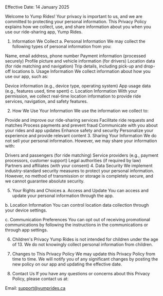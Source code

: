 Effective Date: 14 January 2025

Welcome to Yump Rides! Your privacy is important to us, and we are committed to protecting your personal information. This Privacy Policy explains how we collect, use, and share information about you when you use our ride-sharing app, Yump Rides.

1. Information We Collect
a. Personal Information
We may collect the following types of personal information from you:

Name, email address, phone number
Payment information (processed securely)
Profile picture and vehicle information (for drivers)
Location data (for ride matching and navigation)
Trip details, including pick-up and drop-off locations
b. Usage Information
We collect information about how you use our app, such as:

Device information (e.g., device type, operating system)
App usage data (e.g., features used, time spent)
c. Location Information
With your permission, we collect real-time location information to provide ride services, navigation, and safety features.

2. How We Use Your Information
We use the information we collect to:

Provide and improve our ride-sharing services
Facilitate ride requests and matches
Process payments and prevent fraud
Communicate with you about your rides and app updates
Enhance safety and security
Personalize your experience and provide relevant content
3. Sharing Your Information
We do not sell your personal information. However, we may share your information with:

Drivers and passengers (for ride matching)
Service providers (e.g., payment processors, customer support)
Legal authorities (if required by law)
Partners and affiliates (with your consent)
4. Data Security
We implement industry-standard security measures to protect your personal information. However, no method of transmission or storage is completely secure, and we cannot guarantee absolute security.

5. Your Rights and Choices
a. Access and Update
You can access and update your personal information through the app.

b. Location Information
You can control location data collection through your device settings.

c. Communication Preferences
You can opt out of receiving promotional communications by following the instructions in the communications or through app settings.

6. Children's Privacy
Yump Rides is not intended for children under the age of 13. We do not knowingly collect personal information from children.

7. Changes to This Privacy Policy
We may update this Privacy Policy from time to time. We will notify you of any significant changes by posting the new policy on our app and updating the effective date.

8. Contact Us
If you have any questions or concerns about this Privacy Policy, please contact us at:

Email: support@yumprides.ca
